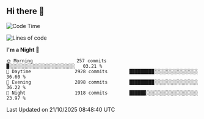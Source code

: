 ## Hi there 👋

<!--
**Wangmerlyn/Wangmerlyn** is a ✨ _special_ ✨ repository because its `README.md` (this file) appears on your GitHub profile.

Here are some ideas to get you started:

- 🔭 I’m currently working on ...
- 🌱 I’m currently learning ...
- 👯 I’m looking to collaborate on ...
- 🤔 I’m looking for help with ...
- 💬 Ask me about ...
- 📫 How to reach me: ...
- 😄 Pronouns: ...
- ⚡ Fun fact: ...
-->
<!--START_SECTION:waka-->
![Code Time](http://img.shields.io/badge/Code%20Time-586%20hrs%204%20mins-blue)

![Lines of code](https://img.shields.io/badge/From%20Hello%20World%20I%27ve%20Written-43.7%20million%20lines%20of%20code-blue)

**I'm a Night 🦉** 

```text
🌞 Morning                257 commits         █░░░░░░░░░░░░░░░░░░░░░░░░   03.21 % 
🌆 Daytime                2928 commits        █████████░░░░░░░░░░░░░░░░   36.60 % 
🌃 Evening                2898 commits        █████████░░░░░░░░░░░░░░░░   36.22 % 
🌙 Night                  1918 commits        ██████░░░░░░░░░░░░░░░░░░░   23.97 % 
```



 Last Updated on 21/10/2025 08:48:40 UTC
<!--END_SECTION:waka-->
